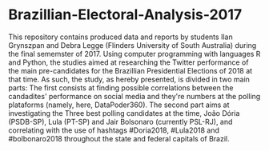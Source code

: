 # Brazillian-Electoral-Analysis-2017

This repository contains produced data and reports by students Ilan Grynszpan and Debra Legge (Flinders University of South Australia) during the final sememster of 2017. Using computer programming with languages R and Python, the studies aimed at researching the Twitter performance of the main pre-candidates for the Brazillian Presidential Elections of 2018 at that time. As such, the study, as hereby presented, is divided in two main parts: The first consists at finding possible correlations between the candadites' performance on social media and they're numbers at the polling plataforms (namely, here, DataPoder360). The second part aims at investigating the Three best polling candidates at the time, João Dória (PSDB-SP), Lula (PT-SP) and Jair Bolsonaro (currently PSL-RJ), and correlating with the use of hashtags #Doria2018, #Lula2018 and #bolbonaro2018 throughout the state and federal capitals of Brazil.
